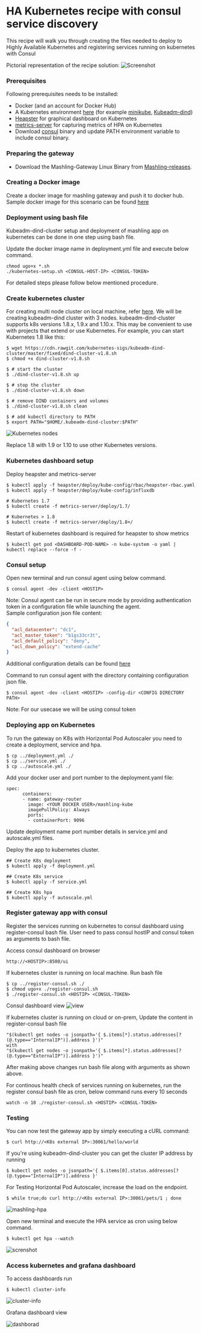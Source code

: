 # HA Kubernetes recipe with consul service discovery
This recipe will walk you through creating the files needed to deploy to Highly Available Kubernetes and registering services running on kubernetes with Consul

Pictorial representation of the recipe solution:
![Screenshot](images/HA-RECIPE.jpg)

### Prerequisites
Following prerequisites needs to be installed:
* Docker (and an account for Docker Hub)
* A Kubernetes environment [here](https://kubernetes.io/docs/setup/pick-right-solution/) (for example [minikube](https://github.com/kubernetes/minikube), [Kubeadm-dind](https://github.com/kubernetes-sigs/kubeadm-dind-cluster))
* [Heapster](https://github.com/kubernetes/heapster) for graphical dashboard on Kubernetes
* [metrics-server](https://github.com/kubernetes-incubator/metrics-server) for capturing metrics of HPA on Kubernetes 
* Download [consul](https://www.consul.io/downloads.html) binary and update PATH environment variable to include consul binary.

### Preparing the gateway
* Download the Mashling-Gateway Linux Binary from [Mashling-releases](https://github.com/TIBCOSoftware/mashling/releases). 

### Creating a Docker image
Create a docker image for mashling gateway and push it to docker hub. Sample docker image for this scenario can be found [here](https://hub.docker.com/r/mashling/mashling-ha-kubernetes/)

### Deployment using bash file
Kubeadm-dind-cluster setup and deployment of mashling app on kubernetes can be done in one step using bash file.   

Update the docker image name in deployment.yml file and execute below command. 
```
chmod ugo+x *.sh
./kubernetes-setup.sh <CONSUL-HOST-IP> <CONSUL-TOKEN>
```

For detailed steps please follow below mentioned procedure.

### Create kubernetes cluster
For creating multi node cluster on local machine, refer [here](https://kubernetes.io/docs/setup/pick-right-solution/). We will be creating kubeadm-dind cluster with 3 nodes. kubeadm-dind-cluster supports k8s versions 1.8.x, 1.9.x and 1.10.x. This may be convenient to use with projects that extend or use Kubernetes. For example, you can start Kubernetes 1.8 like this:

```
$ wget https://cdn.rawgit.com/kubernetes-sigs/kubeadm-dind-cluster/master/fixed/dind-cluster-v1.8.sh
$ chmod +x dind-cluster-v1.8.sh

$ # start the cluster
$ ./dind-cluster-v1.8.sh up

$ # stop the cluster
$ ./dind-cluster-v1.8.sh down

$ # remove DIND containers and volumes
$ ./dind-cluster-v1.8.sh clean

$ # add kubectl directory to PATH
$ export PATH="$HOME/.kubeadm-dind-cluster:$PATH"
```
![Kubernetes nodes](images/nodes.jpg)

Replace 1.8 with 1.9 or 1.10 to use other Kubernetes versions.

### Kubernetes dashboard setup

Deploy heapster and metrics-server
```
$ kubectl apply -f heapster/deploy/kube-config/rbac/heapster-rbac.yaml
$ kubectl apply -f heapster/deploy/kube-config/influxdb

# Kubernetes 1.7
$ kubectl create -f metrics-server/deploy/1.7/

# Kubernetes > 1.8
$ kubectl create -f metrics-server/deploy/1.8+/
```
Restart of kubernetes dashboard is required for heapster to show metrics
```
$ kubectl get pod <DASHBOARD-POD-NAME> -n kube-system -o yaml | kubectl replace --force -f -
```

### Consul setup

Open new terminal and run consul agent using below command.
```
$ consul agent -dev -client <HOSTIP>
```
Note: Consul agent can be run in secure mode by providing authentication token in a configuration file while launching the agent.<br>
Sample configuration json file content:
```json
{
  "acl_datacenter": "dc1",
  "acl_master_token": "b1gs33cr3t",
  "acl_default_policy": "deny",
  "acl_down_policy": "extend-cache"
}
```
Additional configuration details can be found [here](https://www.consul.io/docs/guides/acl.html)

Command to run consul agent with the directory containing configuration json file.
```
$ consul agent -dev -client <HOSTIP> -config-dir <CONFIG DIRECTORY PATH>
```
Note: For our usecase we will be using consul token

### Deploying app on Kubernetes
To run the gateway on K8s with Horizontal Pod Autoscaler you need to create a deployment, service and hpa. 

```
$ cp ../deployment.yml ./
$ cp ../service.yml ./
$ cp ../autoscale.yml ./
```

Add your docker user and port number to the deployment.yaml file:

```
spec:
      containers:
      - name: gateway-router
        image: <YOUR DOCKER USER>/mashling-kube
        imagePullPolicy: Always
        ports:
        - containerPort: 9096
```

Update deployment name port number details in service.yml and autoscale.yml files.

Deploy the app to kubernetes cluster.
```
## Create K8s deployment
$ kubectl apply -f deployment.yml

## Create K8s service
$ kubectl apply -f service.yml

## Create K8s hpa
$ kubectl apply -f autoscale.yml
```

### Register gateway app with consul
Register the services running on kubernetes to consul dashboard using register-consul bash file. User need to pass consul hostIP and consul token as arguments to bash file.

Access consul dashboard on browser
```
http://<HOSTIP>:8500/ui
```

If kubernetes cluster is running on local machine. Run bash file

```
$ cp ../register-consul.sh ./
$ chmod ugo+x ./register-consul.sh
$ ./register-consul.sh <HOSTIP> <CONSUL-TOKEN>
```

Consul dashboard view ![view](images/consul.jpg)

If kubernetes cluster is running on cloud or on-prem, Update the content in register-consul bash file
```
"$(kubectl get nodes -o jsonpath='{ $.items[*].status.addresses[?(@.type=="InternalIP")].address }')" 
with 
"$(kubectl get nodes -o jsonpath='{ $.items[*].status.addresses[?(@.type=="ExternalIP")].address }')"
```

After making above changes run bash file along with arguments as shown above.

For continous health check of services running on kubernetes, run the register consul bash file as cron, below command runs every 10 seconds
```
watch -n 10 ./register-consul.sh <HOSTIP> <CONSUL-TOKEN>
```

### Testing 
You can now test the gateway app by simply executing a cURL command:
```
$ curl http://<K8s external IP>:30061/hello/world
```

If you're using kubeadm-dind-cluster you can get the cluster IP address by running
```
$ kubectl get nodes -o jsonpath='{ $.items[0].status.addresses[?(@.type=="InternalIP")].address }'
```

For Testing Horizontal Pod Autoscaler, increase the load on the endpoint.

```
$ while true;do curl http://<K8s external IP>:30061/pets/1 ; done
```

![mashling-hpa](images/mashling-hpa.jpg)

Open new terminal and execute the HPA service as cron using below command. 
```
$ kubectl get hpa --watch
```

![screnshot](images/HA-Log.jpg)

### Access kubernetes and grafana dashboard

To access dashboards run
```
$ kubectl cluster-info
```
![cluster-info](images/info.jpg)


Grafana dashboard view

![dashborad](images/grafana-dashboard.jpg)